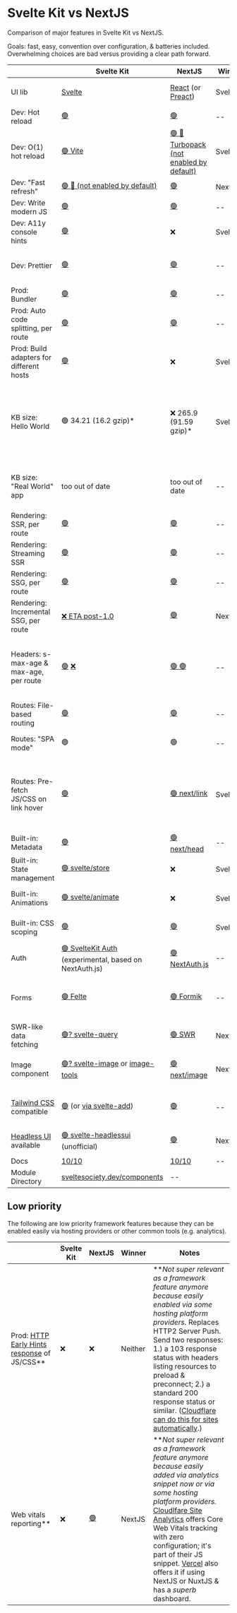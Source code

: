 # Svelte Kit vs NextJS

Comparison of major features in Svelte Kit vs NextJS.

Goals: fast, easy, convention over configuration, & batteries included.
Overwhelming choices are bad versus providing a clear path forward.

|                                                                                                 | Svelte Kit                                                                                              | NextJS                                                            | Winner    | Notes                                                                                                                                                                                                                                                                                                                                                             |
| ----------------------------------------------------------------------------------------------- | ------------------------------------------------------------------------------------------------------- | ----------------------------------------------------------------- | --------- | ----------------------------------------------------------------------------------------------------------------------------------------------------------------------------------------------------------------------------------------------------------------------------------------------------------------------------------------------------------------- |
| UI lib                                                                                          | [Svelte](https://svelte.dev/)                                                                                                  | [React](https://reactjs.org/) (or [Preact](https://preactjs.com))                                                 | SvelteKit | Svelte offers faster, more minimal DOM updates & smaller KB client size.                                                                                                                                                                                                                                                                                          |
| Dev: Hot reload                                                                                 | [🟢](https://kit.svelte.dev/faq#hmr)                                                                                                      | [🟢](https://nextjs.org/docs/api-reference/cli#development)                                                                | --        | I.e. Auto reload on file save.                                                                                                                                                                                                                                                                                                                                    |
| Dev: O(1) hot reload                                                                            | [🟢 Vite](https://vitejs.dev/)                                                                                                 | [🟢 🚧 Turbopack (not enabled by default)](https://nextjs.org/docs/advanced-features/turbopack)                                                                | SvelteKit | I.e. Processes only the changed files. Fast even in big projects.                                                                                                                                                                                                                                                                                                 |
| Dev: "Fast refresh"                                                                             | [🟢 🚧 (not enabled by default)](https://kit.svelte.dev/faq#hmr)                                                                                                     | [🟢](https://nextjs.org/docs/basic-features/fast-refresh)                                                                | NextJS        | I.e. UI state preserved across reloads.                                                                                                                                                                                                                                                                                                                           |
| Dev: Write modern JS                                                                            | [🟢](https://svelte.dev/docs#compile-time)                                                                                                      | [🟢](https://nextjs.org/docs/advanced-features/compiler)                                                                | --        |                                                                                                                                                                                                                                                                                                         |
| Dev: A11y console hints                                                                         | [🟢](https://svelte.dev/docs#accessibility-warnings)                                                                                                      | ❌                                                                | SvelteKit |                                                                                                                                                                                                                                                                                                                                                                   |
| Dev: Prettier                                                                                   | [🟢](https://marketplace.visualstudio.com/items?itemName=svelte.svelte-vscode)                                                                                                      | [🟢](https://nextjs.org/docs/basic-features/eslint#prettier)                                                                | --        | For `.svelte` or `.jsx` files, respectively. For SvelteKit, install [`Svelte for VSCode`](https://marketplace.visualstudio.com/items?itemName=svelte.svelte-vscode) extension.                                                                                                                                                                                                                                                                              |
| Prod: Bundler                                                                                   | [🟢](https://svelte.dev/docs#compile-time)                                                                                               | [🟢](https://nextjs.org/docs/advanced-features/compiler)                                                        | --        | E.g. Minify assets, etc. Both are enabled by default.                                                                                                                                                                                                                                                                                                                                         |
| Prod: Auto code splitting, per route                                                            | [🟢](https://kit.svelte.dev/docs/a-options#sveltekit-prefetch)                                                                                                      | [🟢](https://nextjs.org/docs/migrating/from-react-router#code-splitting)                                                                | --        | I.e. Auto code split JS & CSS per route & bundle appropriately.                                                                                                                                                                                                                                                                                                 |
| Prod: Build adapters for different hosts                                                        | [🟢](https://kit.svelte.dev/docs/adapters)                                                                                                      | ❌                                                                | SvelteKit | SvelteKit provides easy portability. NextJS works best with Vercel.                                                                                                                                                                                                                                                                                               |
| KB size: Hello World                                                                            | 🟢 34.21 (16.2 gzip)\*                                                                            | ❌ 265.9 (91.59 gzip)\*                                                            | SvelteKit | \*June 11, 2022. With Svelte Kit, it is possible to exclude all JS from a route, meaning that its minimal KB size would be an HTML file containing `Hello World`; so the listed KB is the default configuration with client-side router, et al, that most apps will use.                                                                                                                                                                                                                                                                               | 
| KB size: "Real World" app                                                                       | too out of date                                                                                     | too out of date                                              | -- | \*Mar 13, 2021 <https://realworld.svelte.dev/>, <https://svelte.dev/blog/sapper-towards-the-ideal-web-app-framework>                                                                                                                                                                                                                                              |
| Rendering: SSR, per route                                                                       | [🟢](https://kit.svelte.dev/docs/seo#out-of-the-box-ssr)                                                                                                      | [🟢](https://nextjs.org/docs/advanced-features/react-18/streaming)                                                                | --        | I.e. Server-side rendered (at run time).                                                                                                                                                                                                                                                                                                                          |
| Rendering: Streaming SSR                                                                       | [🟢](https://github.com/sveltejs/kit/issues/3419)                                                                                                      | [🟢](https://nextjs.org/docs/advanced-features/react-18/streaming)                                                                | --        | Server sends                                                                                                                                                                                                                                                                                                                          | I.e. Server sends HTTP stream as it rendered on the server, rather than waiting for full rendering to complete before sending response.
| Rendering: SSG, per route                                                                       | [🟢](https://kit.svelte.dev/docs/page-options#prerender)                                                                                                      | [🟢](https://nextjs.org/docs/advanced-features/automatic-static-optimization)                                                                | --        | I.e. Static (at build time).                                                                                                                                                                                                                                                                                                                                      |
| Rendering: Incremental SSG, per route                                                           | [❌ ETA post-1.0](https://github.com/sveltejs/kit/issues/661)                                                                                                    | [🟢](https://nextjs.org/docs/basic-features/data-fetching/incremental-static-regeneration)                                                                | NextJS    | I.e. Static 'on demand' in production--first req dynamic then cached.                                                                                                                                                                                                                                                                                             |
| Headers: s-max-age & max-age, per route                                                         | [🟢](https://kit.svelte.dev/docs/loading#output-cache) [❌](https://github.com/sveltejs/kit/issues/4549)                                                                                                    | [🟢 🟢](https://nextjs.org/docs/going-to-production#caching)                                                             | --        | SvelteKit can set headers for server routes or specify max-age for client routes via load function. NextJS allows it for server routes, not client routes, but can be set via [vercel.json](https://vercel.com/docs/configuration#project/headers) if hosted on Vercel.                                                                                           |
| Routes: File-based routing                                                                      | [🟢](https://kit.svelte.dev/docs/routing)                                                                                                      | [🟢](https://nextjs.org/docs/basic-features/pages)                                                                | --        | For simplicity. Other routing utilities should be included.                                                                                                                                                                                                                                                                                                       |
| Routes: "SPA mode"                                                                              | 🟢                                                                                                      | 🟢                                                                | --        | SSR for initial page load, then client-side routing for subsequent pages.                                                                                                                                                                                                                                                                                         |
| Routes: Pre-fetch JS/CSS on link hover                                                          | [🟢](https://kit.svelte.dev/docs/a-options#sveltekit-prefetch)                                                                                                      | [🟢 next/link](https://nextjs.org/docs/api-reference/next/link)                                                      | SvelteKit | Just add `sveltekit:prefetch` to a regular link. Svelte also offers a [`prefetch()`](https://kit.svelte.dev/docs/modules#$app-navigation-prefetch) and [`prefetchRoutes()`](https://kit.svelte.dev/docs/modules#$app-navigation-prefetchroutes) to prefetch all or some routes specified via regex--powerful! NextJS' requires using their link component; see docs.                                                                                                                                          |
| Built-in: Metadata                                                                              | [🟢](https://svelte.dev/docs#template-syntax-svelte-head)                                                                                                      | [🟢 next/head](https://nextjs.org/docs/api-reference/next/head)                                                      | --        | Place within `<svelte:head>...</svelte:head>`                                                                                                                                                                                                                                                                                                                     |
| Built-in: State management                                                                      | [🟢 svelte/store](https://svelte.dev/docs#run-time-svelte-store)                                                                                         | ❌                                                                | SvelteKit | Ideal is one, easy, built-in way. React has many choices--Zustand is reasonable.                                                                                                                                                                                                                                                                                  |
| Built-in: Animations                                                                            | [🟢 svelte/animate](https://svelte.dev/docs#run-time-svelte-animate)                                                                                       | ❌                                                                | SvelteKit | 3rd-party options exist for React, but they're not as easy to use.                                                                                                                                                                                                                                                                                                |
| Built-in: CSS scoping                                                                           | [🟢](https://svelte.dev/docs#component-format-style)                                                                                                      | [🟢](https://nextjs.org/docs/basic-features/built-in-css-support#adding-component-level-css)                                                                | SvelteKit | Svelte's is automatic. NextJS' is via CSS modules or CSS in JSX (not as clean).                                                                                                                                                                                                                                                                                   |
| Auth                                                                                            | [🟢 SvelteKit Auth](https://vercel.com/blog/announcing-sveltekit-auth) (experimental, based on NextAuth.js) | [🟢 NextAuth.js](https://next-auth.js.org)                        | --    | NextAuth.js is defacto standard for NextJS; easy to use; email, social, &/or one-click link.                                                                                                                                                                                                                                                                      |
| Forms                                                                                           | [🟢 Felte](https://felte.dev)                                                                           | [🟢 Formik](https://formik.org)                                   | --        | Felte offers a nearly-native HTML5 form experience. Or [Sveltik](https://github.com/nathancahill/sveltik) is a port of Formik for React. Can use Yup for validation.                                                                                                                                                                                              |
| SWR-like data fetching                                                                          | [🟢? svelte-query](https://github.com/SvelteStack/svelte-query)                                         | [🟢 SWR](https://swr.vercel.app)                                  | NextJS        | SWR is by Vercel. Easy fetch/isLoading/errors/caching.                                                                                                                                                                                                                                                                                                            |
| Image component                                                                                 | [🟢? svelte-image](https://svelte-image.matyunya.now.sh/) or [image-tools](https://github.com/JonasKruckenberg/imagetools)                                              | [🟢 next/image](https://nextjs.org/docs/api-reference/next/image) | NextJS        | For optimized image generation, preferably with caching. Hosted services exist as well                                                                                                                                                                                                                                                                                                               |
| [Tailwind CSS](https://tailwindcss.com/) compatible                                                                                                                                                   | [🟢](https://tailwindcss.com/docs/guides/sveltekit) (or [via svelte-add](https://github.com/svelte-add/tailwindcss))   | [🟢](https://tailwindcss.com/docs/guides/nextjs)                                                            | --        | Easy via [github.com/svelte-add/tailwindcss](github.com/svelte-add/tailwindcss). NextJS requires more steps, but [RFC](https://github.com/vercel/next.js/discussions/20030) for `npx init tailwind`                                                                                                                                                                                                    |
| [Headless UI](https://headlessui.dev/) available                                                                                                                                                      | [🟢 svelte-headlessui](https://github.com/rgossiaux/svelte-headlessui) (unofficial)      | [🟢](https://headlessui.dev/)                                                        | NextJS    | Un-styled UI components (dropdown, slider, toggle, etc) from Tailwind creators.                                                                                                                                                                                                                                                                                   |
| Docs                                                                                            | [10/10](https://kit.svelte.dev/)                                                                                                   | [10/10](https://nextjs.org/docs)                                                             | --    |                                                                                                                                                                                                                                     
| Module Directory                                                                                            | [sveltesociety.dev/components](https://sveltesociety.dev/components/)                                                                                                  | --                                                             |     |                                                                                                                                                                                                                                                                                                                                                                     |


## Low priority 

The following are low priority framework features because they can be enabled easily via hosting providers or other common tools (e.g. analytics).

|                                                                                                 | Svelte Kit                                                                                              | NextJS                                                            | Winner    | Notes                                                                                                                                                                                                                                                                                                                                                             |
| ----------------------------------------------------------------------------------------------- | ------------------------------------------------------------------------------------------------------- | ----------------------------------------------------------------- | --------- | ----------------------------------------------------------------------------------------------------------------------------------------------------------------------------------------------------------------------------------------------------------------------------------------------------------------------------------------------------------------- |
| Prod: [HTTP Early Hints response](https://blog.cloudflare.com/early-hints/) of JS/CSS\**             | ❌                                                                                                      | ❌                                                                            | Neither     | \**_Not super relevant as a framework feature anymore because easily enabled via some hosting platform providers._ Replaces HTTP2 Server Push. Send two responses: 1.) a 103 response status with headers listing resources to preload & preconnect; 2.) a standard 200 response status or similar. ([Cloudflare can do this for sites automatically](https://developers.cloudflare.com/cache/about/early-hints).)                                                                                                                                                                                              |
| Web vitals reporting\**                                                                          | ❌                                                                                                      | [🟢](https://nextjs.org/analytics)                                                                | NextJS    | \**_Not super relevant as a framework feature anymore because easily added via analytics snippet now or via some hosting platform providers._ [Cloudlfare Site Analytics](https://developers.cloudflare.com/analytics/web-analytics/understanding-web-analytics/core-web-vitals) offers Core Web Vitals tracking with zero configuration; it's part of their JS snippet. [Vercel](https://vercel.com/docs/analytics) also offers it if using NextJS or NuxtJS & has a _superb_ dashboard. |
